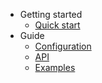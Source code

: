 - Getting started
  - [Quick start](quickstart.md)
- Guide
  - [Configuration](configuration.md)
  - [API](api.md)
  - [Examples](examples.md)

